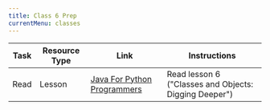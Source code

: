 ```yaml
---
title: Class 6 Prep
currentMenu: classes
---
```


Task | Resource Type | Link | Instructions
|----|---------------|------|-------------|
Read | Lesson | [Java For Python Programmers](../../java4python) | Read lesson 6 ("Classes and Objects: Digging Deeper")
